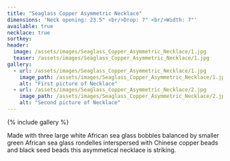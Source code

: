 ```yaml
---
title: "Seaglass Copper Asymmetric Necklace"
dimensions: 'Neck opening: 23.5" <br/>Drop: 7" <br/>Width: 7"'
available: true
necklace: true
sortkey: 
header:
  image: /assets/images/Seaglass_Copper_Asymmetric_Necklace/1.jpg
  teaser: /assets/images/Seaglass_Copper_Asymmetric_Necklace/1.jpg
gallery:
  - url: /assets/images/Seaglass_Copper_Asymmetric_Necklace/1.jpg
    image_path: /assets/images/Seaglass_Copper_Asymmetric_Necklace/1.jpg
    alt: "First picture of Necklace"
  - url: /assets/images/Seaglass_Copper_Asymmetric_Necklace/2.jpg
    image_path: /assets/images/Seaglass_Copper_Asymmetric_Necklace/2.jpg
    alt: "Second picture of Necklace"
---
```



{% include gallery %}


Made with three large white African sea glass bobbles balanced by smaller green African sea glass rondelles interspersed with Chinese copper beads and black seed beads this asymmetical necklace is striking.